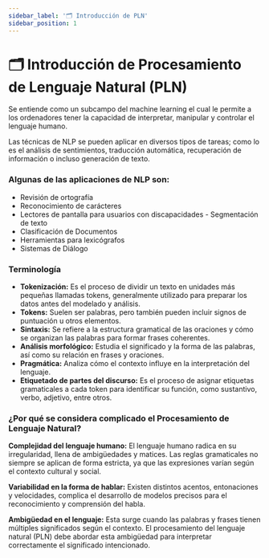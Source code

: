 ```yaml
---
sidebar_label: '🗂️ Introducción de PLN'
sidebar_position: 1
---
```


# 🗂️ Introducción de Procesamiento de Lenguaje Natural (PLN)

Se entiende como un subcampo del machine learning el cual le permite a los ordenadores tener la capacidad de interpretar, manipular y controlar el lenguaje humano.

Las técnicas de NLP se pueden aplicar en diversos tipos de tareas; como lo es el análisis de sentimientos, traducción automática, recuperación de información o incluso generación de texto.

### Algunas de las aplicaciones de NLP son:

- Revisión de ortografía
- Reconocimiento de carácteres
- Lectores de pantalla para usuarios con discapacidades - Segmentación de texto
- Clasificación de Documentos
- Herramientas para lexicógrafos
- Sistemas de Diálogo

### Terminología

- **Tokenización:** Es el proceso de dividir un texto en unidades más pequeñas llamadas tokens, generalmente utilizado para preparar los datos antes del modelado y análisis.
- **Tokens:** Suelen ser palabras, pero también pueden incluir signos de puntuación u otros elementos.
- **Sintaxis:** Se refiere a la estructura gramatical de las oraciones y cómo se organizan las palabras para formar frases coherentes.
- **Análisis morfológico:** Estudia el significado y la forma de las palabras, así como su relación en frases y oraciones.
- **Pragmática:** Analiza cómo el contexto influye en la interpretación del lenguaje.
- **Etiquetado de partes del discurso:** Es el proceso de asignar etiquetas gramaticales a cada token para identificar su función, como sustantivo, verbo, adjetivo, entre otros.

### ¿Por qué se considera complicado el Procesamiento de Lenguaje Natural?

**Complejidad del lenguaje humano:** El lenguaje humano radica en su irregularidad, llena de ambigüedades y matices. Las reglas gramaticales no siempre se aplican de forma estricta, ya que las expresiones varían según el contexto cultural y social.

**Variabilidad en la forma de hablar:** Existen distintos acentos, entonaciones y velocidades, complica el desarrollo de modelos precisos para el reconocimiento y comprensión del habla.

**Ambigüedad en el lenguaje:** Esta surge cuando las palabras y frases tienen múltiples significados según el contexto. El procesamiento del lenguaje natural (PLN) debe abordar esta ambigüedad para interpretar correctamente el significado intencionado.

